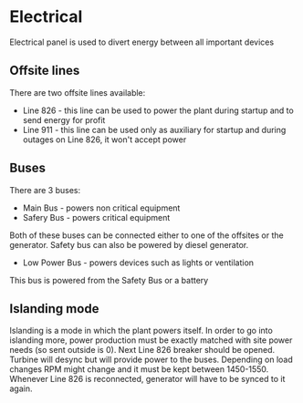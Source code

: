 # Electrical

Electrical panel is used to divert energy between all important devices

## Offsite lines

There are two offsite lines available:
- Line 826 - this line can be used to power the plant during startup and to send energy for profit
- Line 911 - this line can be used only as auxiliary for startup and during outages on Line 826, it won't accept power

## Buses

There are 3 buses:

- Main Bus - powers non critical equipment
- Safery Bus - powers critical equipment

Both of these buses can be connected either to one of the offsites or the generator. Safety bus can also be powered by diesel generator.

- Low Power Bus - powers devices such as lights or ventilation

This bus is powered from the Safety Bus or a battery

## Islanding mode

Islanding is a mode in which the plant powers itself. In order to go into islanding more, power production must be exactly matched with site power needs (so sent outside is 0). Next Line 826 breaker should be opened. Turbine will desync but will provide power to the buses. Depending on load changes RPM might change and it must be kept between 1450-1550. Whenever Line 826 is reconnected, generator will have to be synced to it again.
